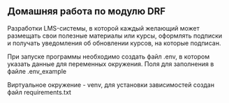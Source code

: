 ## Домашняя работа по модулю DRF

Разработки LMS-системы, в которой каждый желающий может размещать свои полезные материалы или курсы, 
оформлять подписки и получать уведомления об обновлении курсов, на которые подписан.

При запуске программы необходимо создать файл .env, в котором указать данные для переменных окружения. 
Поля для заполнения в файле .env_example

Виртуальное окружение - venv, для установки зависимостей создан файл requirements.txt